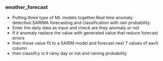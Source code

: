 ### **weather_forecast**
<ul>
  <li>Putting three type of ML models together.Real time anomaly detection.SARIMA forecasting and classification with rain probability.</li>
  <li>Enter the daily data as input and check are they anomaly or not</li>
  <li>If it anomaly replace the value with generated value that reduce forecast errors</li>
  <li>then those value fit to a SARIM model and forecast next 7 values of each column</li>
  <li>then classifcy is it rainy day or not and raining probability</li>
</ul>


